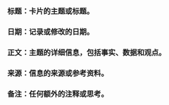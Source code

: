 ### **标题**：卡片的主题或标题。
### **日期**：记录或修改的日期。
### **正文**：主题的详细信息，包括事实、数据和观点。
### **来源**：信息的来源或参考资料。
### **备注**：任何额外的注释或思考。